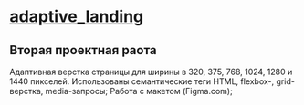 # [adaptive_landing](https://nyan969.github.io/adaptive_landing/)
## Вторая проектная раота
Адаптивная верстка страницы для ширины в 320, 375, 768, 1024, 1280 и 1440 пикселей. 
Использованы семантические теги HTML, flexbox-, grid-верстка, media-запросы;
Работа с макетом (Figma.com);
